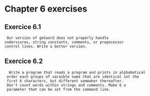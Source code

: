 # Chapter 6 exercises

## Exercice 6.1

     Our version of getword does not properly handle
    underscores, string constants, comments, or prepocessor
    control lines. Write a better version.

## Exercice 6.2

      Write a program that reads a program and prints in alphabetical
     order each groups of varaible name that are identical int the
     first 6 characters, but different somewher thereafter.
     Don't count words within strings and comments. Make 6 a
     parameter that can be set from the command line.